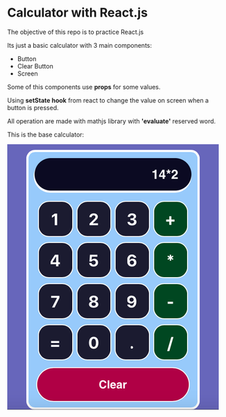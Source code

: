 # Calculator with React.js

The objective of this repo is to practice React.js

Its just a basic calculator with 3 main components:
 - Button
 - Clear Button
 - Screen

Some of this components use **props** for some values.

Using **setState hook** from react to change the value on screen when a button is pressed.

All operation are made with mathjs library with **'evaluate'** reserved word.

This is the base calculator:

![BaseModelCalc](/src/images/CalculatorBase.png)